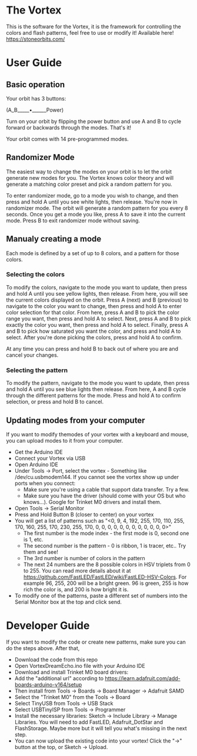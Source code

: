 # The Vortex
This is the software for the Vortex, it is the framework for controlling the colors and flash patterns, feel free to use or modify it!
Available here! https://stoneorbits.com/

# User Guide

## Basic operation

Your orbit has 3 buttons:

(A_B_____•______Power)

Turn on your orbit by flipping the power button and use A and B to cycle forward or backwards through the modes. That's it!

Your orbit comes with 14 pre-programmed modes.

## Randomizer Mode

The easiest way to change the modes on your orbit is to let the orbit generate new modes for you. The Vortex knows color theory
and will generate a matching color preset and pick a random pattern for you.

To enter randomizer mode, go to a mode you wish to change, and then press and hold A until you see white lights, then release.
You're now in randomizer mode. The orbit will generate a random pattern for you every 8 seconds. Once you get a mode you like, press A to save it into the current mode.
Press B to exit randomizer mode without saving.

## Manualy creating a mode

Each mode is defined by a set of up to 8 colors, and a pattern for those colors.

### Selecting the colors
To modify the colors, navigate to the mode you want to update, then press and hold A until you see yellow lights, then release.
From here, you will see the current colors displayed on the orbit. 
Press A (next) and B (previous) to navigate to the color you want to change, then press and hold A to enter color selection for that color.
From here, press A and B to pick the color range you want, then press and hold A to select.
Next, press A and B to pick exactly the color you want, then press and hold A to select.
Finally, press A and B to pick how saturated you want the color, and press and hold A to select.
After you're done picking the colors, press and hold A to confirm.

At any time you can press and hold B to back out of where you are and cancel your changes.

### Selecting the pattern
To modify the pattern, navigate to the mode you want to update, then press and hold A until you see blue lights then release.
From here, A and B cycle through the different patterns for the mode.
Press and hold A to confirm selection, or press and hold B to cancel.

## Updating modes from your computer

If you want to modify themodes of your vortex with a keyboard and mouse, you can upload modes to it from your computer.

* Get the Arduino IDE
* Connect your Vortex via USB
* Open Arduino IDE
* Under Tools -> Port, select the vortex - Something like /dev/cu.usbmodem144. If you cannot see the vortex show up under ports when you connect:
  * Make sure you're using a cable that support data transfer. Try a few.
  * Make sure you have the driver (should come with your OS but who knows...). Google for Trinket M0 drivers and install them.
* Open Tools -> Serial Monitor
* Press and Hold Button B (closer to center) on your vortex
* You will get a list of patterns such as "<0, 9, 4, 192, 255, 170, 110, 255, 170, 160, 255, 170, 230, 255, 170, 0, 0, 0, 0, 0, 0, 0, 0, 0, 0, 0, 0>"
  * The first number is the mode index - the first mode is 0, second one is 1, etc.
  * The second number is the pattern - 0 is ribbon, 1 is tracer, etc.. Try them and see!
  * The 3rd number is number of colors in the pattern
  * The next 24 numbers are the 8 possible colors in HSV triplets from 0 to 255. You can read more details about it at https://github.com/FastLED/FastLED/wiki/FastLED-HSV-Colors. For example 96, 255, 200 will be a bright green. 96 is green, 255 is how rich the color is, and 200 is how bright it is.
* To modify one of the patterns, paste a different set of numbers into the Serial Monitor box at the top and click send.

# Developer Guide

If you want to modify the code or create new patterns, make sure you can do the steps above. After that, 
* Download the code from this repo
* Open VortexDreamEcho.ino file with your Arduino IDE
* Download and install Trinket M0 board drivers: 
 * Add the "additional url" according to https://learn.adafruit.com/add-boards-arduino-v164/setup
 * Then install from Tools -> Boards -> Board Manager -> Adafruit SAMD
* Select the "Trinket M0" from the Tools -> Board
* Select TinyUSB from Tools -> USB Stack
* Select USBTinyISP from Tools -> Programmer
* Install the necessary libraries: Sketch -> Include Library -> Manage Libraries. You will need to add FastLED, Adafruit_DotStar and FlashStorage. Maybe more but it will tell you what's missing in the next step.
* You can now upload the existing code into your vortex! Click the "->" button at the top, or Sketch -> Upload.
